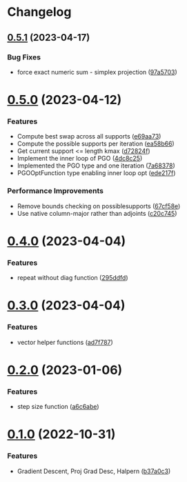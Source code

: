 # Changelog

## [0.5.1](https://github.com/semiotic-ai/SemioticOpt.jl/compare/v0.5.0...v0.5.1) (2023-04-17)


### Bug Fixes

* force exact numeric sum - simplex projection ([97a5703](https://github.com/semiotic-ai/SemioticOpt.jl/commit/97a5703ba341c06af7f3ea6bbb77b209cd21e7b7))

# [0.5.0](https://github.com/semiotic-ai/SemioticOpt.jl/compare/v0.4.0...v0.5.0) (2023-04-12)


### Features

* Compute best swap across all supports ([e69aa73](https://github.com/semiotic-ai/SemioticOpt.jl/commit/e69aa7301d32d2880882e4c3a3564908d9a91784))
* Compute the possible supports per iteration ([ea58b66](https://github.com/semiotic-ai/SemioticOpt.jl/commit/ea58b66ac4e362352718542374279b628d2a8f15))
* Get current support <= length kmax ([d72824f](https://github.com/semiotic-ai/SemioticOpt.jl/commit/d72824f1f2cc1403088d65cf1e14f8694eead5be))
* Implement the inner loop of PGO ([4dc8c25](https://github.com/semiotic-ai/SemioticOpt.jl/commit/4dc8c257684b866aa0c810936eef9f220d08d235))
* Implemented the PGO type and one iteration ([7a68378](https://github.com/semiotic-ai/SemioticOpt.jl/commit/7a68378691638c9803a587bf178924ac73a2f5e6))
* PGOOptFunction type enabling inner loop opt ([ede217f](https://github.com/semiotic-ai/SemioticOpt.jl/commit/ede217f9e7082aea5955cdf286a32e65977428d7))


### Performance Improvements

* Remove bounds checking on possiblesupports ([67cf58e](https://github.com/semiotic-ai/SemioticOpt.jl/commit/67cf58e7360d0a300bb5414fd608d4de5615b72d))
* Use native column-major rather than adjoints ([c20c745](https://github.com/semiotic-ai/SemioticOpt.jl/commit/c20c74563b2a921b3a6318b75da2df31b54d97ca))

# [0.4.0](https://github.com/semiotic-ai/SemioticOpt.jl/compare/v0.3.0...v0.4.0) (2023-04-04)


### Features

* repeat without diag function ([295ddfd](https://github.com/semiotic-ai/SemioticOpt.jl/commit/295ddfdb11df79b0c63df7022327528327dac75d))

# [0.3.0](https://github.com/semiotic-ai/SemioticOpt.jl/compare/v0.2.0...v0.3.0) (2023-04-04)


### Features

* vector helper functions ([ad7f787](https://github.com/semiotic-ai/SemioticOpt.jl/commit/ad7f7874016ef5a7159e065234d3941135cfe9fc))

# [0.2.0](https://github.com/semiotic-ai/SemioticOpt.jl/compare/v0.1.0...v0.2.0) (2023-01-06)


### Features

* step size function ([a6c6abe](https://github.com/semiotic-ai/SemioticOpt.jl/commit/a6c6abed0932bb49b2f4195234292d8791467dcb))

# [0.1.0](https://github.com/semiotic-ai/SemioticOpt.jl/compare/v0.0.0...v0.1.0) (2022-10-31)


### Features

* Gradient Descent, Proj Grad Desc, Halpern ([b37a0c3](https://github.com/semiotic-ai/SemioticOpt.jl/commit/b37a0c3788e9c952d99d3a133a5d800634ee46c6))
